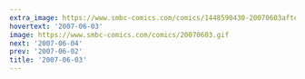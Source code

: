 ```yaml
---
extra_image: https://www.smbc-comics.com/comics/1448590430-20070603after.png
hovertext: '2007-06-03'
image: https://www.smbc-comics.com/comics/20070603.gif
next: '2007-06-04'
prev: '2007-06-02'
title: '2007-06-03'
---
```

